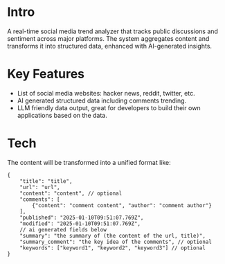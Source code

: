 # Intro
A real-time social media trend analyzer that tracks public discussions and sentiment across major platforms. The system aggregates content and transforms it into structured data, enhanced with AI-generated insights.

# Key Features
- List of social media websites: hacker news, reddit, twitter, etc.
- AI generated structured data including comments trending.
- LLM friendly data output, great for developers to build their own applications based on the data.

# Tech
The content will be transformed into a unified format like:
```
{
    "title": "title",
    "url": "url",
    "content": "content", // optional
    "comments": [
        {"content": "comment content", "author": "comment author"}
    ],
    "published": "2025-01-10T09:51:07.769Z",
    "modified": "2025-01-10T09:51:07.769Z",
    // ai generated fields below
    "summary": "the summary of (the content of the url, title)",
    "summary_comment": "the key idea of the comments", // optional
    "keywords": ["keyword1", "keyword2", "keyword3"] // optional
}
```
